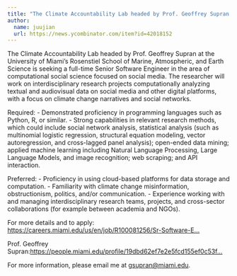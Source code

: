 ```yaml
---
title: "The Climate Accountability Lab headed by Prof. Geoffrey Supran at the University of Miami’s Rosenstiel School of Marine, Atmospheric, and Earth Science is seeking a full-time Senior Software Engineer in the area of computational social science focused on social media. The researcher will work on interdisciplinary research projects computationally analyzing textual and audiovisual data on social media and other digital platforms, with a focus on climate change narratives and social networks."
author:
  name: juujian
  url: https://news.ycombinator.com/item?id=42018152
---
```

The Climate Accountability Lab headed by Prof. Geoffrey Supran at the University of Miami’s Rosenstiel School of Marine, Atmospheric, and Earth Science is seeking a full-time Senior Software Engineer in the area of computational social science focused on social media. The researcher will work on interdisciplinary research projects computationally analyzing textual and audiovisual data on social media and other digital platforms, with a focus on climate change narratives and social networks.

Required: - Demonstrated proficiency in programming languages such as Python, R, or similar. - Strong capabilities in relevant research methods, which could include social network analysis, statistical analysis (such as multinomial logistic regression, structural equation modeling, vector autoregression, and cross-lagged panel analysis); open-ended data mining; applied machine learning including Natural Language Processing, Large Language Models, and image recognition; web scraping; and API interaction.

Preferred: - Proficiency in using cloud-based platforms for data storage and computation. - Familiarity with climate change misinformation, obstructionism, politics, and&#x2F;or communication. - Experience working with and managing interdisciplinary research teams, projects, and cross-sector collaborations (for example between academia and NGOs).

For more details and to apply: <a href="https:&#x2F;&#x2F;careers.miami.edu&#x2F;us&#x2F;en&#x2F;job&#x2F;R100081256&#x2F;Sr-Software-Engineer-Computational-Social-Science" rel="nofollow">https:&#x2F;&#x2F;careers.miami.edu&#x2F;us&#x2F;en&#x2F;job&#x2F;R100081256&#x2F;Sr-Software-E...</a>

Prof. Geoffrey Supran:<a href="https:&#x2F;&#x2F;people.miami.edu&#x2F;profile&#x2F;19dbd62ef7e2e5fcd155ef0c53f35bc8" rel="nofollow">https:&#x2F;&#x2F;people.miami.edu&#x2F;profile&#x2F;19dbd62ef7e2e5fcd155ef0c53f...</a>

For more information, please email me at gsupran@miami.edu.
<JobApplication />
